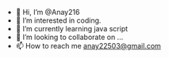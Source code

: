 - 👋 Hi, I’m @Anay216
- 👀 I’m interested in coding.
- 🌱 I’m currently learning java script
- 💞️ I’m looking to collaborate on ...
- 📫 How to reach me anay22503@gmail.com

<!---
Anay216/Anay216 is a ✨ special ✨ repository because its `README.md` (this file) appears on your GitHub profile.
You can click the Preview link to take a look at your changes.
--->
